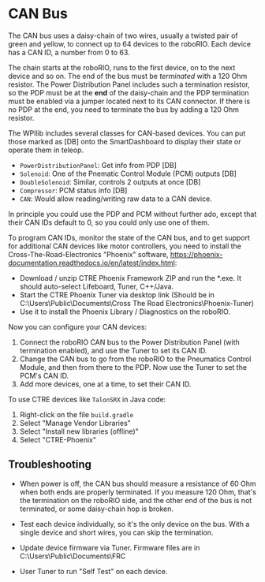 CAN Bus
=======

The CAN bus uses a daisy-chain of two wires,
usually a twisted pair of green and yellow,
to connect up to 64 devices to the roboRIO.
Each device has a CAN ID, a number from 0 to 63.

The chain starts at the roboRIO, runs to the first device,
on to the next device and so on.
The end of the bus must be _terminated_ with a 120 Ohm resistor.
The Power Distribution Panel includes such a termination resistor,
so the PDP must be at the __end__ of the daisy-chain
and the PDP termination must be enabled via a jumper
located next to its CAN connector.
If there is no PDP at the end, you need to terminate the bus
by adding a 120 Ohm resistor.

The WPIlib includes several classes for CAN-based devices.
You can put those marked as [DB] onto the SmartDashboard to display their state or operate them in teleop.

 * `PowerDistributionPanel`: Get info from PDP [DB]
 * `Solenoid`: One of the Pnematic Control Module (PCM) outputs [DB]
 * `DoubleSolenoid`: Similar, controls 2 outputs at once [DB]
 * `Compressor`: PCM status info [DB]
 * `CAN`: Would allow reading/writing raw data to a CAN device.

In principle you could use the PDP and PCM without further ado,
except that their CAN IDs default to 0, so you could only use one of them.

To program CAN IDs, monitor the state of the CAN bus, and to get support
for additional CAN devices like motor controllers, you need to install the
Cross-The-Road-Electronics "Phoenix" software,
https://phoenix-documentation.readthedocs.io/en/latest/index.html:

 * Download / unzip CTRE Phoenix Framework ZIP and run the *.exe.
   It should auto-select Lifeboard, Tuner, C++/Java.
 * Start the CTRE Phoenix Tuner via desktop link
   (Should be in
    C:\Users\Public\Documents\Cross The Road Electronics\Phoenix-Tuner)
 * Use it to install the Phoenix Library / Diagnostics on the roboRIO.

Now you can configure your CAN devices:

 1) Connect the roboRIO CAN bus to the Power Distribution Panel
    (with termination enabled), and use the Tuner to set its CAN ID.
 2) Change the CAN bus to go from the roboRIO to the Pneumatics Control Module,
    and then from there to the PDP.
    Now use the Tuner to set the PCM's CAN ID.
 3) Add more devices, one at a time, to set their CAN ID.


To use CTRE devices like `TalonSRX` in Java code:

 1) Right-click on the file `build.gradle`
 2) Select "Manage Vendor Libraries"
 3) Select "Install new libraries (offline)"
 4) Select "CTRE-Phoenix"


Troubleshooting
---------------

 * When power is off, the CAN bus should measure a resistance of 60 Ohm
   when both ends are properly terminated.
   If you measure 120 Ohm, that's the termination on the roboRIO side,
   and the other end of the bus is not terminated, or some daisy-chain
   hop is broken.

 * Test each device individually, so it's the only device on the bus.
   With a single device and short wires, you can skip the termination.

 * Update device firmware via Tuner.
   Firmware files are in C:\Users\Public\Documents\FRC

 * User Tuner to run "Self Test" on each device.